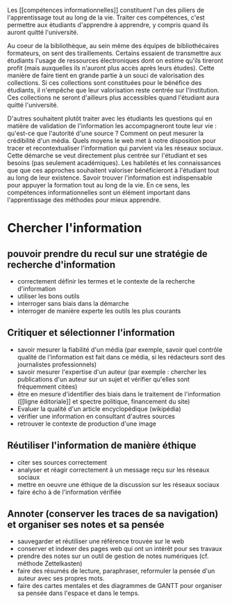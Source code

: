 <!--
(Nolwenn Saget : 19 janvier) Avec ma collègue Priscille, nous vous contactons car dans le cadre d'un projet pour le Suptice, nous travaillons à la création d'une offre de formation pour l'UE compétences transversales. Pour mener ce projet, il nous a été demandé de mettre à plat les ressources (ateliers, formations, ressources...) sur le thème Apprendre à apprendre (y compris la partie Pix et Softskills) afin de les proposer aux équipes pédagogiques pour composer le contenu de l'UE compétences transversales.
Ainsi, nous souhaiterions échanger ensemble pour vous présenter les ressources identifiées et vous proposer d'initier une collaboration pour réfléchir à cette offre en fonction des ressources développées par vos services. Nous vous proposons donc un evento pour un premier temps d'échange avec quelques dates dès la semaine prochaine. Si vous pensez à un.e collègue qui pourrait nous rejoindre n'hésitez pas à lui transférer ce message. 
-->

Les [[compétences informationnelles]] constituent l'un des piliers de l'apprentissage tout au long de la vie. Traiter ces compétences, c'est permettre aux étudiants d'apprendre à apprendre, y compris quand ils auront quitté l'université. 

Au coeur de la bibliothèque, au sein même des équipes de bibliothécaires formateurs, on sent des tiraillements. Certains essaient de transmettre aux étudiants l'usage de ressources électroniques dont on estime qu'ils tireront profit (mais auxquelles ils n'auront plus accès après leurs études). Cette manière de faire tient en grande partie à un souci de valorisation des collections. Si ces collections sont constituées pour le bénéfice des étudiants, il n'empêche que leur valorisation reste centrée sur l'institution. Ces collections ne seront d'ailleurs plus accessibles quand l'étudiant aura quitté l'université.

D'autres souhaitent plutôt traiter avec les étudiants les questions qui en matière de validation de l'information les accompagneront toute leur vie : qu'est-ce que l'autorité d'une source ? Comment on peut mesurer la crédibilité d'un média. Quels moyens le web met à notre disposition pour tracer et recontextualiser l'information qui parvient via les réseaux sociaux. Cette démarche se veut directement plus centrée sur l'étudiant et ses besoins (pas seulement académiques). Les habiletés et les connaissances que que ces approches souhaitent valoriser bénéficieront à l'étudiant tout au long de leur existence. Savoir trouver l'information est indispensable pour appuyer la formation tout au long de la vie. En ce sens, les compétences informationnelles sont un élément important dans l'apprentissage des méthodes pour mieux apprendre.   

# Chercher l'information

## pouvoir prendre du recul sur une stratégie de recherche d'information

- correctement définir les termes et le contexte de la recherche d'information
- utiliser les bons outils
- interroger sans biais dans la démarche
- interroger de manière experte les outils les plus courants


## Critiquer et sélectionner l'information

- savoir mesurer la fiabilité d'un média (par exemple, savoir quel contrôle qualité de l'information est fait dans ce média, si les rédacteurs sont des journalistes professionnels)
- savoir mesurer l'expertise d'un auteur (par exemple : chercher les publications d'un auteur sur un sujet et vérifier qu'elles sont fréquemment citées)
- être en mesure d'identifier des biais dans le traitement de l'information ([[ligne éditoriale]] et spectre politique, financement du site)
- Evaluer la qualité d'un article encyclopédique (wikipédia)
- vérifier une information en consultant d'autres sources
- retrouver le contexte de production d'une image

## Réutiliser l'information de manière éthique

- citer ses sources correctement
- analyser et réagir correctement à un message reçu sur les réseaux sociaux
- mettre en oeuvre une éthique de la discussion sur les réseaux sociaux
- faire écho à de l'information vérifiée

## Annoter (conserver les traces de sa navigation) et organiser ses notes et sa pensée

- sauvegarder et réutiliser une référence trouvée sur le web
- conserver et indexer des pages web qui ont un intérêt pour ses travaux
- prendre des notes sur un outil de gestion de notes numériques (cf. méthode Zettelkasten)
- faire des résumés de lecture, paraphraser, reformuler la pensée d'un auteur avec ses propres mots.
- faire des cartes mentales et des diagrammes de GANTT pour organiser sa pensée dans l'espace et dans le temps.